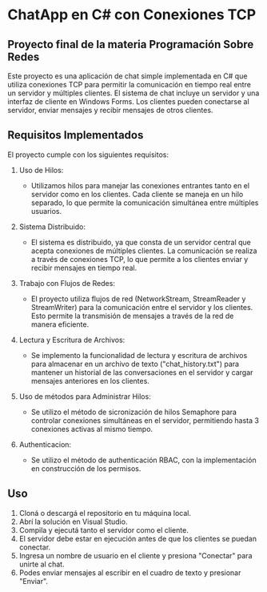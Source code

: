 # ChatApp en C# con Conexiones TCP

## Proyecto final de la materia Programación Sobre Redes

Este proyecto es una aplicación de chat simple implementada en C# que utiliza conexiones TCP para permitir la comunicación en tiempo real entre un servidor y múltiples clientes. El sistema de chat incluye un servidor y una interfaz de cliente en Windows Forms. Los clientes pueden conectarse al servidor, enviar mensajes y recibir mensajes de otros clientes.

## Requisitos Implementados

El proyecto cumple con los siguientes requisitos:

1. Uso de Hilos: 
   - Utilizamos hilos para manejar las conexiones entrantes tanto en el servidor como en los clientes. Cada cliente se maneja en un hilo separado, lo que permite la comunicación simultánea entre múltiples usuarios.

2. Sistema Distribuido:
   - El sistema es distribuido, ya que consta de un servidor central que acepta conexiones de múltiples clientes. La comunicación se realiza a través de conexiones TCP, lo que permite a los clientes enviar y recibir mensajes en tiempo real.

3. Trabajo con Flujos de Redes:
   - El proyecto utiliza flujos de red (NetworkStream, StreamReader y StreamWriter) para la comunicación entre el servidor y los clientes. Esto permite la transmisión de mensajes a través de la red de manera eficiente.

4. Lectura y Escritura de Archivos:
   - Se implemento la funcionalidad de lectura y escritura de archivos para almacenar en un archivo de texto  ("chat_history.txt") para mantener un historial de las conversaciones en el servidor y cargar mensajes anteriores en los clientes.

5. Uso de métodos para Administrar Hilos:
   - Se utilizo el método de sicronización de hilos Semaphore para controlar conexiones simultáneas en el servidor, permitiendo hasta 3 conexiones activas al mismo tiempo.

6. Authenticacion:
   - Se utilizo el método de authenticación RBAC, con la implementación en construcción de los permisos. 

## Uso

1. Cloná o descargá el repositorio en tu máquina local.
2. Abrí la solución en Visual Studio.
3. Compila y ejecutá tanto el servidor como el cliente.
4. El servidor debe estar en ejecución antes de que los clientes se puedan conectar.
5. Ingresa un nombre de usuario en el cliente y presiona "Conectar" para unirte al chat.
6. Podes enviar mensajes al escribir en el cuadro de texto y presionar "Enviar".
